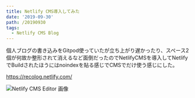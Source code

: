 ```yaml
---
title: Netlify CMS導入してみた
date: '2019-09-30'
path: /20190930
tags:
  - Netlify CMS Blog
---
```

個人ブログの書き込みをGitpod使っていたが立ち上がり遅かったり、スペース2個が何故か整形されて消えるなど面倒だったのでNetlifyCMSを導入してNetlifyでBuildされたほうにはnoindexを貼る感じでCMSでだけ使う感じにした。

<https://recolog.netlify.com/>

![Netlify CMS Editor 画像](/img/スクリーンショット-2019-09-30-1.20.10.png)
